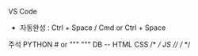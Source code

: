 VS Code
- 자동완성 : Ctrl + Space / Cmd or Ctrl + Space

주석
PYTHON  # or """ """
DB      --
HTML    <!-- -->
CSS     /* */
JS      //  /* */